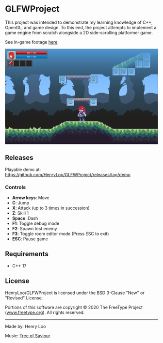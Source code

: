 # GLFWProject
This project was intended to demonstrate my learning knowledge of C++, OpenGL, and game design.
To this end, the project attempts to implement a game engine from scratch alongside a 2D side-scrolling platformer game.

See in-game footage [here](https://www.youtube.com/watch?v=nPwQvJr6QIM).

![Demo Screenshot](/Images/demo.png)

## Releases
Playable demo at: https://github.com/HenryLoo/GLFWProject/releases/tag/demo

### Controls
* **Arrow keys**: Move
* **C**: Jump
* **X**: Attack (up to 3 times in succession)
* **Z**: Skill 1
* **Space**: Dash
* **F1**: Toggle debug mode
* **F2**: Spawn test enemy
* **F3**: Toggle room editor mode (Press ESC to exit)
* **ESC**: Pause game

## Requirements
* C++ 17

## License
HenryLoo/GLFWProject is licensed under the BSD 3-Clause "New" or "Revised" License.

Portions of this software are copyright © 2020 The FreeType Project (www.freetype.org).  All rights reserved.

---

Made by: Henry Loo

Music: [Tree of Saviour](https://store.steampowered.com/app/372000/Tree_of_Savior_English_Ver/)
